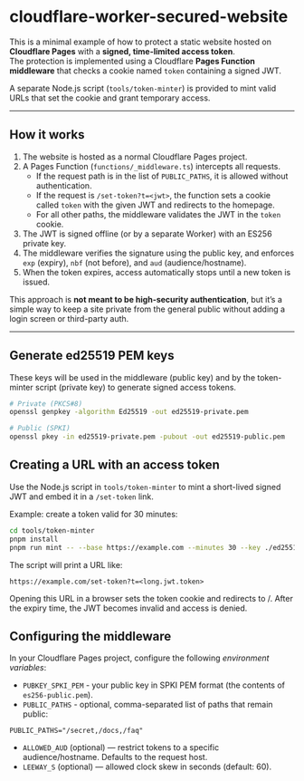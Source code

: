 # cloudflare-worker-secured-website

This is a minimal example of how to protect a static website hosted on **Cloudflare Pages** with a **signed, time-limited access token**.  
The protection is implemented using a Cloudflare **Pages Function middleware** that checks a cookie named `token` containing a signed JWT.  

A separate Node.js script (`tools/token-minter`) is provided to mint valid URLs that set the cookie and grant temporary access.

---

## How it works

1. The website is hosted as a normal Cloudflare Pages project.  
2. A Pages Function (`functions/_middleware.ts`) intercepts all requests.  
   - If the request path is in the list of `PUBLIC_PATHS`, it is allowed without authentication.  
   - If the request is `/set-token?t=<jwt>`, the function sets a cookie called `token` with the given JWT and redirects to the homepage.  
   - For all other paths, the middleware validates the JWT in the `token` cookie.  
3. The JWT is signed offline (or by a separate Worker) with an ES256 private key.  
4. The middleware verifies the signature using the public key, and enforces `exp` (expiry), `nbf` (not before), and `aud` (audience/hostname).  
5. When the token expires, access automatically stops until a new token is issued.

This approach is **not meant to be high-security authentication**, but it’s a simple way to keep a site private from the general public without adding a login screen or third-party auth.

---

## Generate ed25519 PEM keys

These keys will be used in the middleware (public key) and by the token-minter script (private key) to generate signed access tokens.

```bash
# Private (PKCS#8)
openssl genpkey -algorithm Ed25519 -out ed25519-private.pem

# Public (SPKI)
openssl pkey -in ed25519-private.pem -pubout -out ed25519-public.pem
```

## Creating a URL with an access token

Use the Node.js script in `tools/token-minter` to mint a short-lived signed JWT and embed it in a `/set-token` link.

Example: create a token valid for 30 minutes:

```bash
cd tools/token-minter
pnpm install
pnpm run mint -- --base https://example.com --minutes 30 --key ./ed25519-private.pem
```

The script will print a URL like:
```
https://example.com/set-token?t=<long.jwt.token>
```
Opening this URL in a browser sets the token cookie and redirects to /.
After the expiry time, the JWT becomes invalid and access is denied.


## Configuring the middleware
In your Cloudflare Pages project, configure the following *environment variables*:
 * `PUBKEY_SPKI_PEM` - your public key in SPKI PEM format (the contents of `es256-public.pem`).
 * `PUBLIC_PATHS` - optional, comma-separated list of paths that remain public:
 ```
 PUBLIC_PATHS="/secret,/docs,/faq"
 ```
 * `ALLOWED_AUD` (optional) — restrict tokens to a specific audience/hostname. Defaults to the request host.
 * `LEEWAY_S` (optional) — allowed clock skew in seconds (default: 60).
 
